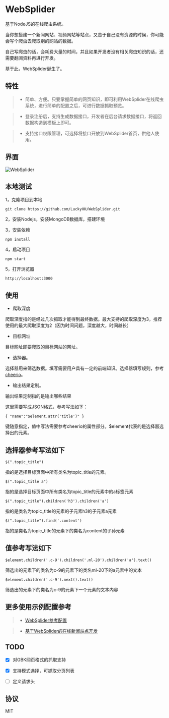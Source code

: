 WebSplider
===============

基于NodeJS的在线爬虫系统。

当你想搭建一个新闻网站、视频网站等站点，又苦于自己没有资源的时候，你可能会写个爬虫去爬取别的网站的数据。

自己写爬虫的话，会耗费大量的时间，并且如果开发者没有相关爬虫知识的话，还需要翻阅资料再进行开发。

基于此，WebSplider诞生了。

## 特性

> * 简单、方便。只要掌握简单的网页知识，即可利用WebSplider在线爬虫系统，进行简单的配置之后，可进行数据抓取预览。

> * 登录注册后，支持生成数据接口，开发者在后台请求数据接口，将返回数据构造到模板上即可。

> * 支持接口权限管理，可选择将接口开放到WebSplider首页，供他人使用。



## 界面
![WebSplider](https://docmobile.cn/upload/image/plain/1007976278856437760.jpg )


## 本地测试

1，克隆项目到本地
```
git clone https://github.com/LuckyHH/WebSplider.git
```

2，安装Nodejs，安装MongoDB数据库，搭建环境

3，安装依赖

```
npm install
```

4，启动项目
```
npm start
```

5，打开浏览器
```
http://localhost:3000
```

## 使用

+ 爬取深度

爬取深度指的是经过几次抓取才能得到最终数据。最大支持的爬取深度为3，推荐使用的最大爬取深度为2（因为时间问题，深度越大，时间越长）  


+ 目标网址

目标网址即要爬取的目标网站的网址。


+ 选择器。

选择器用来筛选数据。填写需要用户具有一定的前端知识。选择器填写规则，参考[cheerio](https://www.npmjs.com/package/cheerio)。


+ 输出结果定制。 

输出结果定制指的是输出哪些结果

这里需要写成JSON格式，参考写法如下：

```{ "name":"$element.attr('title')" }```


键随意指定，值中写法需要参考cheerio的属性部分。$element代表的是选择器选择出的元素。



## 选择器参考写法如下

```$(".topic_title")```

指的是选择目标页面中所有类名为topic_title的元素。


```$(".topic_title a")```

指的是选择目标页面中所有类名为topic_title的元素中的a标签元素



```$(".topic_title").children('h3').children('a')```

指的是类名为topic_title的元素的子元素h3的子元素a元素



```$(".topic_title").find('.content')```


指的是类名为topic_title的元素下的类名为content的子孙元素


## 值参考写法如下

```$element.children('.c-9').children('.ml-20').children('a').text()```

筛选出的元素下的类名为c-9的元素下的类名ml-20下的a元素中的文本



```$element.children('.c-9').next().text()```

筛选出的元素下的类名为c-9的元素下一个元素的文本内容



## 更多使用示例配置参考

> * [WebSplider参考配置](https://docmobile.cn/artical_detiail/luckyhh/1528369921460)

> * [基于WebSplider的在线新闻站点开发](https://www.docmobile.cn/artical_detiail/luckyhh/1528989508215)


## TODO
- [x] 对GBK网页格式的抓取支持
- [x] 支持模式选择，可抓取分页列表
- [ ] 定义请求头


## 协议

MIT


